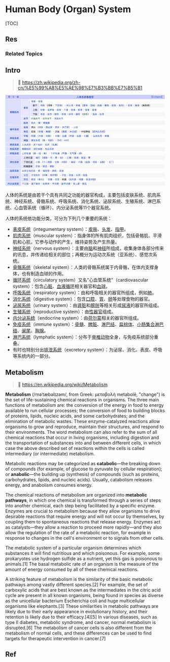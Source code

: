 # Human Body (Organ) System

[TOC]



## Res
### Related Topics



## Intro
> 🔗 https://zh.wikipedia.org/zh-cn/%E5%99%A8%E5%AE%98%E7%B3%BB%E7%B5%B1

![](../../../../Assets/Pics/Screenshot%202025-07-03%20at%2013.40.24.png)

人体的系统是由若干个具有共同之功能的器官构成，主要包括皮肤系统、肌肉系统、神经系统、骨骼系统、呼吸系统、消化系统、泌尿系统、生殖系统、淋巴系统、心血管系统（循环）、内分泌系统等11个器官系统。

人体的系统依功能分类，可分为下列几个重要的系统：
- [表皮系统](https://zh.wikipedia.org/wiki/%E8%A1%A8%E7%9A%AE%E7%B3%BB%E7%B5%B1 "表皮系统")（integumentary system）：[皮肤](https://zh.wikipedia.org/wiki/%E7%9A%AE%E8%86%9A "皮肤")、[头发](https://zh.wikipedia.org/wiki/%E9%A0%AD%E9%AB%AE "头发")、[指甲](https://zh.wikipedia.org/wiki/%E6%8C%87%E7%94%B2 "指甲")。
- [肌肉系统](https://zh.wikipedia.org/wiki/%E8%82%8C%E8%82%89%E7%B3%BB%E7%B5%B1 "肌肉系统")（muscular system）：指身体的所有肌肉组织，包括骨骼肌、平滑肌和心肌，它参与动作的产生，维持姿势及产生热量。
- [神经系统](https://zh.wikipedia.org/wiki/%E7%A5%9E%E7%B6%93%E7%B3%BB%E7%B5%B1 "神经系统")（nervous system）：主要由[脑](https://zh.wikipedia.org/wiki/%E8%85%A6 "脑")和[神经](https://zh.wikipedia.org/wiki/%E7%A5%9E%E7%B6%93 "神经")所组成，收集身体各部分传来的讯息，并传递给相关的部位；再概分为运动次系统（亚系统）、感觉次系统。
- [骨骼系统](https://zh.wikipedia.org/wiki/%E9%AA%A8%E9%AA%BC%E7%B3%BB%E7%B5%B1 "骨骼系统")（skeletal system）：人类的骨骼系统属于内骨骼，在体内支撑身体，也有制造血球的作用。
- [循环系统](https://zh.wikipedia.org/wiki/%E5%BE%AA%E7%92%B0%E7%B3%BB%E7%B5%B1 "循环系统")（circulatory system）又名“心血管系统”（cardiovascular system）：包含[心脏](https://zh.wikipedia.org/wiki/%E5%BF%83%E8%87%9F "心脏")、[血液循环](https://zh.wikipedia.org/wiki/%E8%A1%80%E6%B6%B2%E5%BE%AA%E7%8E%AF "血液循环")相关器官和[血球](https://zh.wikipedia.org/wiki/%E8%A1%80%E7%90%83 "血球")。
- [呼吸系统](https://zh.wikipedia.org/wiki/%E5%91%BC%E5%90%B8%E7%B3%BB%E7%B5%B1 "呼吸系统")（respiratory system）：由和呼吸相关的器官所组成，例如[肺](https://zh.wikipedia.org/wiki/%E8%82%BA "肺")。
- [消化系统](https://zh.wikipedia.org/wiki/%E6%B6%88%E5%8C%96%E7%B3%BB%E7%B5%B1 "消化系统")（digestive system）：包含[口腔](https://zh.wikipedia.org/wiki/%E5%8F%A3%E8%85%94 "口腔")、[胃](https://zh.wikipedia.org/wiki/%E8%83%83 "胃")、[肠](https://zh.wikipedia.org/wiki/%E8%85%B8 "肠")等处理食物的器官。
- [泌尿系统](https://zh.wikipedia.org/wiki/%E6%B3%8C%E5%B0%BF%E7%B3%BB%E7%B5%B1 "泌尿系统")（urinary system）：由[肾脏](https://zh.wikipedia.org/wiki/%E8%82%BE "肾")和[膀胱](https://zh.wikipedia.org/wiki/%E8%86%80%E8%83%B1 "膀胱")等相关形成[尿液](https://zh.wikipedia.org/wiki/%E5%B0%BF%E6%B6%B2 "尿液")的器官所组成。
- [生殖系统](https://zh.wikipedia.org/wiki/%E7%94%9F%E6%AE%96%E7%B3%BB%E7%B5%B1 "生殖系统")（reproductive system）：由[性器官](https://zh.wikipedia.org/wiki/%E6%80%A7%E5%99%A8%E5%AE%98 "性器官")组成。
- [内分泌系统](https://zh.wikipedia.org/wiki/%E5%85%A7%E5%88%86%E6%B3%8C%E7%B3%BB%E7%B5%B1 "内分泌系统")（endocrine system）：由[荷尔蒙](https://zh.wikipedia.org/wiki/%E8%8D%B7%E7%88%BE%E8%92%99 "荷尔蒙")相关的器官所组成。
- [免疫系统](https://zh.wikipedia.org/wiki/%E5%85%8D%E7%96%AB%E7%B3%BB%E7%B5%B1 "免疫系统")（immune system）：[骨髓](https://zh.wikipedia.org/wiki/%E9%AA%A8%E9%AB%93 "骨髓")、[脾脏](https://zh.wikipedia.org/wiki/%E8%84%BE%E8%87%9F "脾脏")、[淋巴结](https://zh.wikipedia.org/wiki/%E6%B7%8B%E5%B7%B4%E7%B5%90 "淋巴结")、[扁桃体](https://zh.wikipedia.org/wiki/%E6%89%81%E6%A1%83%E9%AB%94 "扁桃体")、[小肠集合淋巴结](https://zh.wikipedia.org/w/index.php?title=%E5%B0%8F%E8%85%B8%E9%9B%86%E5%90%88%E6%B7%8B%E5%B7%B4%E7%B5%90&action=edit&redlink=1 "小肠集合淋巴结（页面不存在）")、[阑尾](https://zh.wikipedia.org/wiki/%E9%97%8C%E5%B0%BE "阑尾")、[胸腺](https://zh.wikipedia.org/wiki/%E8%83%B8%E8%85%BA "胸腺")。
- [淋巴系统](https://zh.wikipedia.org/wiki/%E6%B7%8B%E5%B7%B4%E7%B3%BB%E7%B5%B1 "淋巴系统")（lymphatic system）：分布于[脊椎动物](https://zh.wikipedia.org/wiki/%E8%84%8A%E6%A4%8E%E5%8B%95%E7%89%A9 "脊椎动物")全身，与免疫系统部分重叠。
- 有时也特别分出[排泄系统](https://zh.wikipedia.org/w/index.php?title=%E6%8E%92%E6%B3%84%E7%B3%BB%E7%B5%B1&action=edit&redlink=1 "排泄系统（页面不存在）")（excretory system）：为泌尿、消化、表皮、呼吸等系统内的一部分。



## Metabolism
> 🔗 https://en.wikipedia.org/wiki/Metabolism

**Metabolism** (/məˈtæbəlɪzəm/, from Greek: μεταβολή metabolē, "change") is the set of life-sustaining chemical reactions in organisms. The three main functions of metabolism are: the conversion of the energy in food to energy available to run cellular processes; the conversion of food to building blocks of proteins, lipids, nucleic acids, and some carbohydrates; and the elimination of metabolic wastes. These enzyme-catalyzed reactions allow organisms to grow and reproduce, maintain their structures, and respond to their environments. The word metabolism can also refer to the sum of all chemical reactions that occur in living organisms, including digestion and the transportation of substances into and between different cells, in which case the above described set of reactions within the cells is called intermediary (or intermediate) metabolism.

Metabolic reactions may be categorized as **catabolic**—the breaking down of compounds (for example, of glucose to pyruvate by cellular respiration); or **anabolic**—the building up (synthesis) of compounds (such as proteins, carbohydrates, lipids, and nucleic acids). Usually, catabolism releases energy, and anabolism consumes energy.

The chemical reactions of metabolism are organized into **metabolic pathways**, in which one chemical is transformed through a series of steps into another chemical, each step being facilitated by a specific enzyme. Enzymes are crucial to metabolism because they allow organisms to drive desirable reactions that require energy and will not occur by themselves, by coupling them to spontaneous reactions that release energy. Enzymes act as catalysts—they allow a reaction to proceed more rapidly—and they also allow the regulation of the rate of a metabolic reaction, for example in response to changes in the cell's environment or to signals from other cells.

The metabolic system of a particular organism determines which substances it will find nutritious and which poisonous. For example, some prokaryotes use hydrogen sulfide as a nutrient, yet this gas is poisonous to animals.[1] The basal metabolic rate of an organism is the measure of the amount of energy consumed by all of these chemical reactions.

A striking feature of metabolism is the similarity of the basic metabolic pathways among vastly different species.[2] For example, the set of carboxylic acids that are best known as the intermediates in the citric acid cycle are present in all known organisms, being found in species as diverse as the unicellular bacterium Escherichia coli and huge multicellular organisms like elephants.[3] These similarities in metabolic pathways are likely due to their early appearance in evolutionary history, and their retention is likely due to their efficacy.[4][5] In various diseases, such as type II diabetes, metabolic syndrome, and cancer, normal metabolism is disrupted.[6] The metabolism of cancer cells is also different from the metabolism of normal cells, and these differences can be used to find targets for therapeutic intervention in cancer.[7]



## Ref
